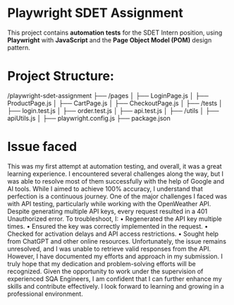 # Playwright SDET Assignment
This project contains **automation tests** for the SDET Intern position, using **Playwright** with **JavaScript** and the **Page Object Model (POM)** design pattern.

# Project Structure:
/playwright-sdet-assignment
  ├── /pages
  │     ├── LoginPage.js
  │     ├── ProductPage.js
  │     ├── CartPage.js
  │     ├── CheckoutPage.js
  │
  ├── /tests
  │     ├── login.test.js
  │     ├── order.test.js
  │     ├── api.test.js
  │
  ├── /utils
  │     ├── apiUtils.js
  │
  ├── playwright.config.js
  ├── package.json

 # Issue faced
This was my first attempt at automation testing, and overall, it was a great learning experience. I encountered several challenges along the way, but I was able to resolve most of them successfully with the help of Google and AI tools. While I aimed to achieve 100% accuracy, I understand that perfection is a continuous journey.
One of the major challenges I faced was with API testing, particularly while working with the OpenWeather API. Despite generating multiple API keys, every request resulted in a 401 Unauthorized error. To troubleshoot, I:
•	Regenerated the API key multiple times.
•	Ensured the key was correctly implemented in the request.
•	Checked for activation delays and API access restrictions.
•	Sought help from ChatGPT and other online resources.
Unfortunately, the issue remains unresolved, and I was unable to retrieve valid responses from the API. However, I have documented my efforts and approach in my submission.
I truly hope that my dedication and problem-solving efforts will be recognized. Given the opportunity to work under the supervision of experienced SQA Engineers, I am confident that I can further enhance my skills and contribute effectively. I look forward to learning and growing in a professional environment. 
